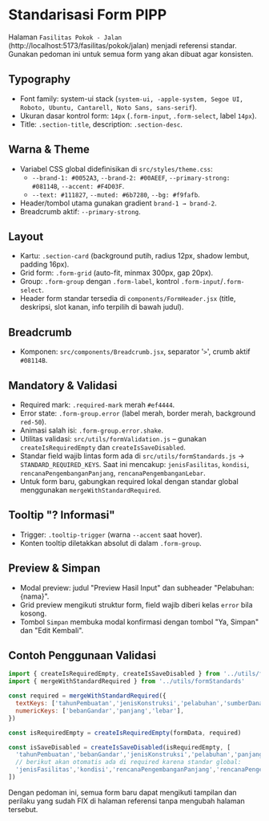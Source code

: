 # Standarisasi Form PIPP

Halaman `Fasilitas Pokok - Jalan` (http://localhost:5173/fasilitas/pokok/jalan) menjadi referensi standar. Gunakan pedoman ini untuk semua form yang akan dibuat agar konsisten.

## Typography
- Font family: system-ui stack (`system-ui, -apple-system, Segoe UI, Roboto, Ubuntu, Cantarell, Noto Sans, sans-serif`).
- Ukuran dasar kontrol form: `14px` (`.form-input`, `.form-select`, label `14px`).
- Title: `.section-title`, description: `.section-desc`.

## Warna & Theme
- Variabel CSS global didefinisikan di `src/styles/theme.css`:
  - `--brand-1: #0052A3`, `--brand-2: #00AEEF`, `--primary-strong: #08114B`, `--accent: #F4D03F`.
  - `--text: #111827`, `--muted: #6b7280`, `--bg: #f9fafb`.
- Header/tombol utama gunakan gradient `brand-1 → brand-2`.
- Breadcrumb aktif: `--primary-strong`.

## Layout
- Kartu: `.section-card` (background putih, radius 12px, shadow lembut, padding 16px).
- Grid form: `.form-grid` (auto-fit, minmax 300px, gap 20px).
- Group: `.form-group` dengan `.form-label`, kontrol `.form-input`/`.form-select`.
- Header form standar tersedia di `components/FormHeader.jsx` (title, deskripsi, slot kanan, info terpilih di bawah judul).

## Breadcrumb
- Komponen: `src/components/Breadcrumb.jsx`, separator '`>`', crumb aktif `#08114B`.

## Mandatory & Validasi
- Required mark: `.required-mark` merah `#ef4444`.
- Error state: `.form-group.error` (label merah, border merah, background `red-50`).
- Animasi salah isi: `.form-group.error.shake`.
- Utilitas validasi: `src/utils/formValidation.js` – gunakan `createIsRequiredEmpty` dan `createIsSaveDisabled`.
- Standar field wajib lintas form ada di `src/utils/formStandards.js` → `STANDARD_REQUIRED_KEYS`. Saat ini mencakup: `jenisFasilitas`, `kondisi`, `rencanaPengembanganPanjang`, `rencanaPengembanganLebar`.
- Untuk form baru, gabungkan required lokal dengan standar global menggunakan `mergeWithStandardRequired`.

## Tooltip "? Informasi"
- Trigger: `.tooltip-trigger` (warna `--accent` saat hover).
- Konten tooltip diletakkan absolut di dalam `.form-group`.

## Preview & Simpan
- Modal preview: judul "Preview Hasil Input" dan subheader "Pelabuhan: {nama}".
- Grid preview mengikuti struktur form, field wajib diberi kelas `error` bila kosong.
- Tombol `Simpan` membuka modal konfirmasi dengan tombol "Ya, Simpan" dan "Edit Kembali".

## Contoh Penggunaan Validasi
```js
import { createIsRequiredEmpty, createIsSaveDisabled } from '../utils/formValidation'
import { mergeWithStandardRequired } from '../utils/formStandards'

const required = mergeWithStandardRequired({
  textKeys: ['tahunPembuatan','jenisKonstruksi','pelabuhan','sumberDana'],
  numericKeys: ['bebanGandar','panjang','lebar'],
})

const isRequiredEmpty = createIsRequiredEmpty(formData, required)

const isSaveDisabled = createIsSaveDisabled(isRequiredEmpty, [
  'tahunPembuatan','bebanGandar','jenisKonstruksi','pelabuhan','panjang','lebar','sumberDana',
  // berikut akan otomatis ada di required karena standar global:
  'jenisFasilitas','kondisi','rencanaPengembanganPanjang','rencanaPengembanganLebar'
])
```

Dengan pedoman ini, semua form baru dapat mengikuti tampilan dan perilaku yang sudah FIX di halaman referensi tanpa mengubah halaman tersebut.